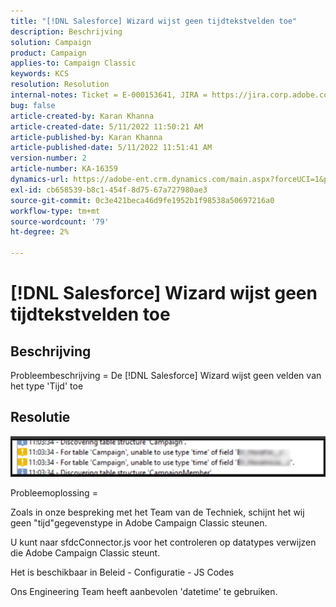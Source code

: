 ```yaml
---
title: "[!DNL Salesforce] Wizard wijst geen tijdtekstvelden toe"
description: Beschrijving
solution: Campaign
product: Campaign
applies-to: Campaign Classic
keywords: KCS
resolution: Resolution
internal-notes: Ticket = E-000153641, JIRA = https://jira.corp.adobe.com/browse/NEO-27340
bug: false
article-created-by: Karan Khanna
article-created-date: 5/11/2022 11:50:21 AM
article-published-by: Karan Khanna
article-published-date: 5/11/2022 11:51:41 AM
version-number: 2
article-number: KA-16359
dynamics-url: https://adobe-ent.crm.dynamics.com/main.aspx?forceUCI=1&pagetype=entityrecord&etn=knowledgearticle&id=ac68d686-20d1-ec11-a7b5-00224809c556
exl-id: cb658539-b8c1-454f-8d75-67a727980ae3
source-git-commit: 0c3e421beca46d9fe1952b1f98538a50697216a0
workflow-type: tm+mt
source-wordcount: '79'
ht-degree: 2%

---
```


# [!DNL Salesforce] Wizard wijst geen tijdtekstvelden toe

## Beschrijving


Probleembeschrijving = De [!DNL Salesforce] Wizard wijst geen velden van het type &#39;Tijd&#39; toe


## Resolutie




![](assets/29c6e2ab-20d1-ec11-a7b5-00224809c556.png)



Probleemoplossing =

Zoals in onze bespreking met het Team van de Techniek, schijnt het wij geen &quot;tijd&quot;gegevenstype in Adobe Campaign Classic steunen.

U kunt naar sfdcConnector.js voor het controleren op datatypes verwijzen die Adobe Campaign Classic steunt.

Het is beschikbaar in Beleid - Configuratie - JS Codes

Ons Engineering Team heeft aanbevolen &#39;datetime&#39; te gebruiken.

